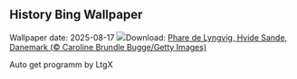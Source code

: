 ## History Bing Wallpaper
Wallpaper date: 2025-08-17
![](https://www.bing.com/th?id=OHR.LyngvigLighthouse_FR-FR5388600592_UHD.jpg&w=1000)Download: [Phare de Lyngvig, Hvide Sande, Danemark (© Caroline Brundle Bugge/Getty Images)](https://www.bing.com/th?id=OHR.LyngvigLighthouse_FR-FR5388600592_UHD.jpg)

Auto get programm by LtgX
